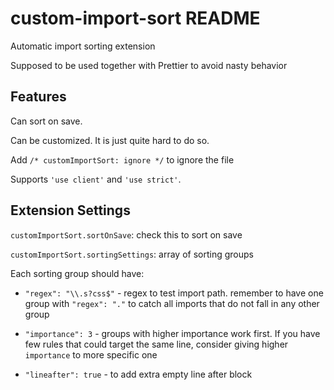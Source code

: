 # custom-import-sort README

Automatic import sorting extension

Supposed to be used together with Prettier to avoid nasty behavior

## Features

Can sort on save.

Can be customized. It is just quite hard to do so.

Add `/* customImportSort: ignore */` to ignore the file

Supports `'use client'` and `'use strict'`.

## Extension Settings

`customImportSort.sortOnSave`: check this to sort on save

`customImportSort.sortingSettings`: array of sorting groups

Each sorting group should have:

- `"regex": "\\.s?css$"` - regex to test import path.
  remember to have one group with `"regex": "."`
  to catch all imports that do not fall in any other group

- `"importance": 3` - groups with higher importance work first.
  If you have few rules that could target the same line,
  consider giving higher `importance` to more specific one

- `"lineafter": true` - to add extra empty line after block
